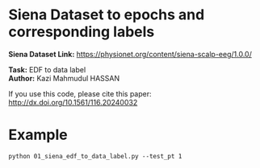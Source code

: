 # Siena Dataset to epochs and corresponding labels

<b>Siena Dataset Link:</b> https://physionet.org/content/siena-scalp-eeg/1.0.0/ 

<b>Task:</b> EDF to data label <br>
<b>Author:</b> Kazi Mahmudul HASSAN <br>

If you use this code, please cite this paper: http://dx.doi.org/10.1561/116.20240032

# Example 
```
python 01_siena_edf_to_data_label.py --test_pt 1 
```
